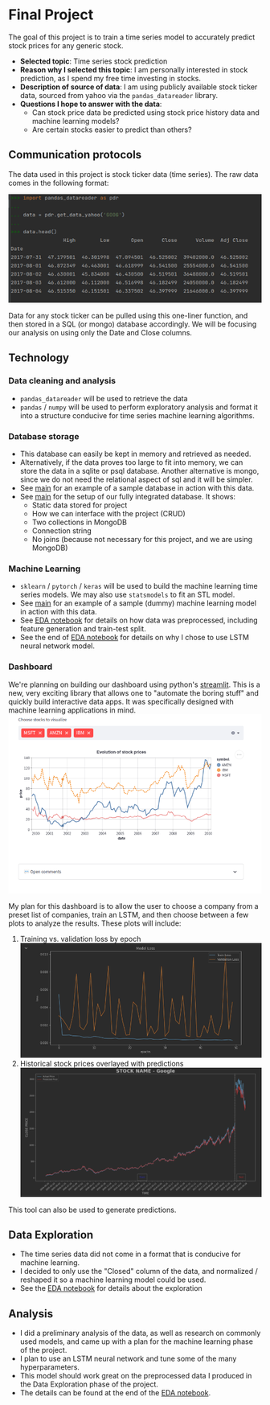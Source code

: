 # Final Project
The goal of this project is to train a time series model to accurately predict stock prices for any generic stock.

* **Selected topic**: Time series stock prediction
* **Reason why I selected this topic**: I am personally interested in stock prediction, as I spend my free time investing in stocks.
* **Description of source of data**: I am using publicly available stock ticker data, sourced from yahoo via the `pandas_datareader` library.
* **Questions I hope to answer with the data**:
  * Can stock price data be predicted using stock price history data and machine learning models?
  * Are certain stocks easier to predict than others?

## Communication protocols
The data used in this project is stock ticker data (time series). The raw data comes in the following format:

![example data](dataExampleScreenshot.png)

Data for any stock ticker can be pulled using this one-liner function, and then stored in a SQL (or mongo) database accordingly.
We will be focusing our analysis on using only the Date and Close columns.

## Technology
### Data cleaning and analysis
* `pandas_datareader` will be used to retrieve the data
* `pandas` / `numpy` will be used to perform exploratory analysis and format it into a structure conducive for time series machine learning algorithms.

### Database storage
* This database can easily be kept in memory and retrieved as needed.
* Alternatively, if the data proves too large to fit into memory, we can store the data in a sqlite or psql database. Another alternative is mongo, since we do not need the relational aspect of sql and it will be simpler.
* See [main](main.ipynb) for an example of a sample database in action with this data.
* See [main](db.ipynb) for the setup of our fully integrated database. It shows:
  * Static data stored for project
  * How we can interface with the project (CRUD)
  * Two collections in MongoDB
  * Connection string
  * No joins (because not necessary for this project, and we are using MongoDB)

### Machine Learning
* `sklearn` / `pytorch` / `keras` will be used to build the machine learning time series models. We may also use `statsmodels` to fit an STL model.
* See [main](main.ipynb) for an example of a sample (dummy) machine learning model in action with this data.
* See [EDA notebook](EDA.ipynb) for details on how data was preprocessed, including feature generation and train-test split.
* See the end of [EDA notebook](EDA.ipynb) for details on why I chose to use LSTM neural network model.

### Dashboard
We're planning on building our dashboard using python's [streamlit](https://streamlit.io/). This is a new, very exciting library that allows one to "automate the boring stuff" and quickly build interactive data apps. It was specifically designed with machine learning applications in mind.
![example](streamlit_example.png)

My plan for this dashboard is to allow the user to choose a company from a preset list of companies, train an LSTM, and then choose between a few plots to analyze the results.
These plots will include:
1. Training vs. validation loss by epoch ![img](training_vs_validation_example.png)
2. Historical stock prices overlayed with predictions ![img](stock_price_predictions_example.png)

This tool can also be used to generate predictions.

## Data Exploration
* The time series data did not come in a format that is conducive for machine learning.
* I decided to only use the "Closed" column of the data, and normalized / reshaped it so a machine learning model could be used.
* See the [EDA notebook](EDA.ipynb) for details about the exploration

## Analysis
* I did a preliminary analysis of the data, as well as research on commonly used models, and came up with a plan for the machine learning phase of the project.
* I plan to use an LSTM neural network and tune some of the many hyperparameters.
* This model should work great on the preprocessed data I produced in the Data Exploration phase of the project.
* The details can be found at the end of the [EDA notebook](EDA.ipynb).

